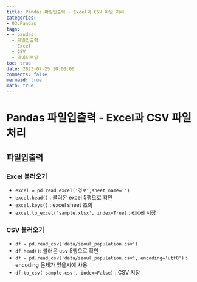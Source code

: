 ```yaml
---
title: Pandas 파일입출력 - Excel과 CSV 파일 처리
categories:
- 03.Pandas
tags:
- - pandas
  - 파일입출력
  - Excel
  - CSV
  - 데이터로딩
toc: true
date: 2023-07-25 10:00:00
comments: false
mermaid: true
math: true
---
```

# Pandas 파일입출력 - Excel과 CSV 파일 처리

## 파일입출력

### Excel 불러오기
- `excel = pd.read_excel('경로',sheet_name='')`
- `excel.head()` : 불러온 excel 5행으로 확인
- `excel.keys()` : excel sheet 조회
- `excel.to_excel('sample.xlsx', index=True)` : excel 저장

### CSV 불러오기
- `df = pd.read_csv('data/seoul_population.csv')`
- `df.head()`: 불러온 csv 5행으로 확인
- `df = pd.read_csv('data/seoul_population.csv', encoding='utf8')` : encoding 문제가 있을시에 사용
- `df.to_csv('sample.csv', index=False)` : CSV 저장
